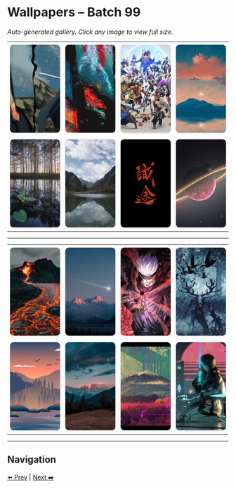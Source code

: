 # Wallpapers – Batch 99

_Auto-generated gallery. Click any image to view full size._

<table style="border-collapse:collapse; width:100%;">
  <tr>
    <td style="padding:6px; vertical-align:middle; text-align:center;"><a href="https://raw.githubusercontent.com/rubiin/wallpapers/master/wallpapers/wallhaven-72j2lo.png"><img src="https://raw.githubusercontent.com/rubiin/wallpapers/master/wallpapers/wallhaven-72j2lo.png" alt="wallhaven-72j2lo" loading="lazy" style="width:300px; height:200px; object-fit:cover; border-radius:8px; box-shadow:0 1px 4px rgba(0,0,0,0.15);"></a></td>
    <td style="padding:6px; vertical-align:middle; text-align:center;"><a href="https://raw.githubusercontent.com/rubiin/wallpapers/master/wallpapers/wallhaven-8ogo12.jpg"><img src="https://raw.githubusercontent.com/rubiin/wallpapers/master/wallpapers/wallhaven-8ogo12.jpg" alt="wallhaven-8ogo12" loading="lazy" style="width:300px; height:200px; object-fit:cover; border-radius:8px; box-shadow:0 1px 4px rgba(0,0,0,0.15);"></a></td>
    <td style="padding:6px; vertical-align:middle; text-align:center;"><a href="https://raw.githubusercontent.com/rubiin/wallpapers/master/wallpapers/wallhaven-9mo9y1.jpg"><img src="https://raw.githubusercontent.com/rubiin/wallpapers/master/wallpapers/wallhaven-9mo9y1.jpg" alt="wallhaven-9mo9y1" loading="lazy" style="width:300px; height:200px; object-fit:cover; border-radius:8px; box-shadow:0 1px 4px rgba(0,0,0,0.15);"></a></td>
    <td style="padding:6px; vertical-align:middle; text-align:center;"><a href="https://raw.githubusercontent.com/rubiin/wallpapers/master/wallpapers/wallhaven-9mogy1.jpg"><img src="https://raw.githubusercontent.com/rubiin/wallpapers/master/wallpapers/wallhaven-9mogy1.jpg" alt="wallhaven-9mogy1" loading="lazy" style="width:300px; height:200px; object-fit:cover; border-radius:8px; box-shadow:0 1px 4px rgba(0,0,0,0.15);"></a></td>
  </tr>
  <tr>
    <td style="padding:6px; vertical-align:middle; text-align:center;"><a href="https://raw.githubusercontent.com/rubiin/wallpapers/master/wallpapers/wallhaven-9mor9w.jpg"><img src="https://raw.githubusercontent.com/rubiin/wallpapers/master/wallpapers/wallhaven-9mor9w.jpg" alt="wallhaven-9mor9w" loading="lazy" style="width:300px; height:200px; object-fit:cover; border-radius:8px; box-shadow:0 1px 4px rgba(0,0,0,0.15);"></a></td>
    <td style="padding:6px; vertical-align:middle; text-align:center;"><a href="https://raw.githubusercontent.com/rubiin/wallpapers/master/wallpapers/wallhaven-dp69wg.jpg"><img src="https://raw.githubusercontent.com/rubiin/wallpapers/master/wallpapers/wallhaven-dp69wg.jpg" alt="wallhaven-dp69wg" loading="lazy" style="width:300px; height:200px; object-fit:cover; border-radius:8px; box-shadow:0 1px 4px rgba(0,0,0,0.15);"></a></td>
    <td style="padding:6px; vertical-align:middle; text-align:center;"><a href="https://raw.githubusercontent.com/rubiin/wallpapers/master/wallpapers/wallhaven-dp8p5j.png"><img src="https://raw.githubusercontent.com/rubiin/wallpapers/master/wallpapers/wallhaven-dp8p5j.png" alt="wallhaven-dp8p5j" loading="lazy" style="width:300px; height:200px; object-fit:cover; border-radius:8px; box-shadow:0 1px 4px rgba(0,0,0,0.15);"></a></td>
    <td style="padding:6px; vertical-align:middle; text-align:center;"><a href="https://raw.githubusercontent.com/rubiin/wallpapers/master/wallpapers/wallhaven-e78z9l.jpg"><img src="https://raw.githubusercontent.com/rubiin/wallpapers/master/wallpapers/wallhaven-e78z9l.jpg" alt="wallhaven-e78z9l" loading="lazy" style="width:300px; height:200px; object-fit:cover; border-radius:8px; box-shadow:0 1px 4px rgba(0,0,0,0.15);"></a></td>
  </tr>
</table>

<hr/>

<table style="border-collapse:collapse; width:100%;">
  <tr>
    <td style="padding:6px; vertical-align:middle; text-align:center;"><a href="https://raw.githubusercontent.com/rubiin/wallpapers/master/wallpapers/wallhaven-g7w1yd.jpg"><img src="https://raw.githubusercontent.com/rubiin/wallpapers/master/wallpapers/wallhaven-g7w1yd.jpg" alt="wallhaven-g7w1yd" loading="lazy" style="width:300px; height:200px; object-fit:cover; border-radius:8px; box-shadow:0 1px 4px rgba(0,0,0,0.15);"></a></td>
    <td style="padding:6px; vertical-align:middle; text-align:center;"><a href="https://raw.githubusercontent.com/rubiin/wallpapers/master/wallpapers/wallhaven-g7w5p7.jpg"><img src="https://raw.githubusercontent.com/rubiin/wallpapers/master/wallpapers/wallhaven-g7w5p7.jpg" alt="wallhaven-g7w5p7" loading="lazy" style="width:300px; height:200px; object-fit:cover; border-radius:8px; box-shadow:0 1px 4px rgba(0,0,0,0.15);"></a></td>
    <td style="padding:6px; vertical-align:middle; text-align:center;"><a href="https://raw.githubusercontent.com/rubiin/wallpapers/master/wallpapers/wallhaven-g7wjvl.jpg"><img src="https://raw.githubusercontent.com/rubiin/wallpapers/master/wallpapers/wallhaven-g7wjvl.jpg" alt="wallhaven-g7wjvl" loading="lazy" style="width:300px; height:200px; object-fit:cover; border-radius:8px; box-shadow:0 1px 4px rgba(0,0,0,0.15);"></a></td>
    <td style="padding:6px; vertical-align:middle; text-align:center;"><a href="https://raw.githubusercontent.com/rubiin/wallpapers/master/wallpapers/wallhaven-k781m1.jpg"><img src="https://raw.githubusercontent.com/rubiin/wallpapers/master/wallpapers/wallhaven-k781m1.jpg" alt="wallhaven-k781m1" loading="lazy" style="width:300px; height:200px; object-fit:cover; border-radius:8px; box-shadow:0 1px 4px rgba(0,0,0,0.15);"></a></td>
  </tr>
  <tr>
    <td style="padding:6px; vertical-align:middle; text-align:center;"><a href="https://raw.githubusercontent.com/rubiin/wallpapers/master/wallpapers/wallhaven-k78j37.jpg"><img src="https://raw.githubusercontent.com/rubiin/wallpapers/master/wallpapers/wallhaven-k78j37.jpg" alt="wallhaven-k78j37" loading="lazy" style="width:300px; height:200px; object-fit:cover; border-radius:8px; box-shadow:0 1px 4px rgba(0,0,0,0.15);"></a></td>
    <td style="padding:6px; vertical-align:middle; text-align:center;"><a href="https://raw.githubusercontent.com/rubiin/wallpapers/master/wallpapers/wallhaven-l3y8pr.jpg"><img src="https://raw.githubusercontent.com/rubiin/wallpapers/master/wallpapers/wallhaven-l3y8pr.jpg" alt="wallhaven-l3y8pr" loading="lazy" style="width:300px; height:200px; object-fit:cover; border-radius:8px; box-shadow:0 1px 4px rgba(0,0,0,0.15);"></a></td>
    <td style="padding:6px; vertical-align:middle; text-align:center;"><a href="https://raw.githubusercontent.com/rubiin/wallpapers/master/wallpapers/wallhaven-l3ykp2.jpg"><img src="https://raw.githubusercontent.com/rubiin/wallpapers/master/wallpapers/wallhaven-l3ykp2.jpg" alt="wallhaven-l3ykp2" loading="lazy" style="width:300px; height:200px; object-fit:cover; border-radius:8px; box-shadow:0 1px 4px rgba(0,0,0,0.15);"></a></td>
    <td style="padding:6px; vertical-align:middle; text-align:center;"><a href="https://raw.githubusercontent.com/rubiin/wallpapers/master/wallpapers/wallhaven-l3yy1p.jpg"><img src="https://raw.githubusercontent.com/rubiin/wallpapers/master/wallpapers/wallhaven-l3yy1p.jpg" alt="wallhaven-l3yy1p" loading="lazy" style="width:300px; height:200px; object-fit:cover; border-radius:8px; box-shadow:0 1px 4px rgba(0,0,0,0.15);"></a></td>
  </tr>
</table>

<hr/>

## Navigation

[⬅️ Prev](index_98.md) | [Next ➡️](index_100.md)
